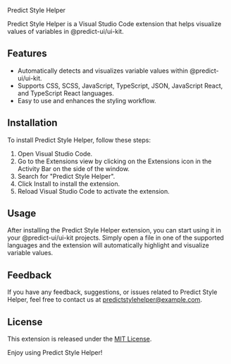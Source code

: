 Predict Style Helper

Predict Style Helper is a Visual Studio Code extension that helps visualize values of variables in @predict-ui/ui-kit.

## Features

- Automatically detects and visualizes variable values within @predict-ui/ui-kit.
- Supports CSS, SCSS, JavaScript, TypeScript, JSON, JavaScript React, and TypeScript React languages.
- Easy to use and enhances the styling workflow.

## Installation

To install Predict Style Helper, follow these steps:
1. Open Visual Studio Code.
2. Go to the Extensions view by clicking on the Extensions icon in the Activity Bar on the side of the window.
3. Search for "Predict Style Helper".
4. Click Install to install the extension.
5. Reload Visual Studio Code to activate the extension.

## Usage

After installing the Predict Style Helper extension, you can start using it in your @predict-ui/ui-kit projects. Simply open a file in one of the supported languages and the extension will automatically highlight and visualize variable values.

## Feedback

If you have any feedback, suggestions, or issues related to Predict Style Helper, feel free to contact us at [predictstylehelper@example.com](mailto:predictstylehelper@example.com).

## License

This extension is released under the [MIT License](LICENSE).

Enjoy using Predict Style Helper!